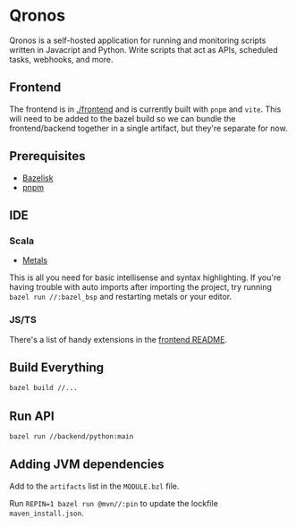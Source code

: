 # Qronos

Qronos is a self-hosted application for running and monitoring scripts written in Javacript and Python. Write scripts that act as APIs, scheduled tasks, webhooks, and more.

## Frontend

The frontend is in [./frontend](frontend) and is currently built with `pnpm` and `vite`. This will need to be added to the bazel build so we can bundle the frontend/backend together in a single artifact, but they're separate for now.

## Prerequisites

- [Bazelisk](https://github.com/bazelbuild/bazelisk/tree/master?tab=readme-ov-file#installation)
- [pnpm](https://pnpm.io/installation)

## IDE

### Scala

- [Metals](https://scalameta.org/metals/docs/editors/vscode/)

This is all you need for basic intellisense and syntax highlighting. If you're having trouble with auto imports after importing the project, try running `bazel run //:bazel_bsp` and restarting metals or your editor.

### JS/TS

There's a list of handy extensions in the [frontend README](frontend/README.md).

## Build Everything

```bash
bazel build //...
```

## Run API

```bash
bazel run //backend/python:main
```

## Adding JVM dependencies

Add to the `artifacts` list in the `MODULE.bzl` file.

Run `REPIN=1 bazel run @mvn//:pin` to update the lockfile `maven_install.json`.
